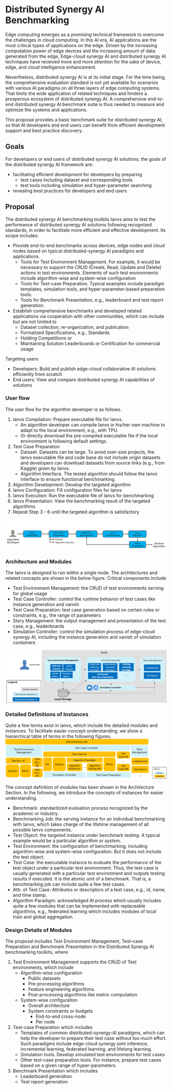 # Distributed Synergy AI Benchmarking
Edge computing emerges as a promising technical framework to overcome the challenges in cloud computing. In this AI era, AI applications are the most critical types of applications on the edge. Driven by the increasing computation power of edge devices and the increasing amount of data generated from the edge, Edge-cloud synergy AI and distributed synergy AI techniques have received more and more attention for the sake of device, edge, and cloud intelligence enhancement. 

Nevertheless, distributed synergy AI is at its initial stage. For the time being, the comprehensive evaluation standard is not yet available for scenarios with various AI paradigms on all three layers of edge computing systems. That limits the wide application of related techniques and hinders a prosperous ecosystem of distributed synergy AI. A comprehensive end-to-end distributed synergy AI benchmark suite is thus needed to measure and optimize the systems and applications. 

This proposal provides a basic benchmark suite for distributed synergy AI, so that AI developers and end users can benefit from efficient development support and best practice discovery.

## Goals
For developers or end users of distributed synergy AI solutions, the goals of the distributed synergy AI framework are: 
- facilitating efficient development for developers by preparing
    - test cases including dataset and corresponding tools
    - test tools including simulation and hyper-parameter searching
- revealing best practices for developers and end users


## Proposal
The distributed synergy AI benchmarking toolkits Ianvs aims to test the performance of distributed synergy AI solutions following recognized standards, in order to facilitate more efficient and effective development. Its scope includes:
- Provide end-to-end benchmarks across devices, edge nodes and cloud nodes based on typical distributed-synergy AI paradigms and applications. 
    - Tools for Test Environment Management. For example, it would be necessary to support the CRUD (Create, Read, Update and Delete) actions in test environments. Elements of such test environments include algorithm-wise and system-wise configuration 
    - Tools for Test-case Preparation. Typical examples include paradigm templates, simulation tools, and hyper-parameter-based preparation tools.
    - Tools for Benchmark Presentation, e.g., leaderboard and test report generation.  
- Establish comprehensive benchmarks and developed related applications via cooperation with other communities, which can include but are not limited to 
    - Dataset collection, re-organization, and publication
    - Formalized Specifications, e.g., Standards 
    - Holding Competitions or
    - Maintaining Solution Leaderboards or Certification for commercial usage 

Targeting users
- Developers: Build and publish edge-cloud collaborative AI solutions efficiently from scratch
- End users: View and compare distributed synergy AI capabilities of solutions

### User flow
The user flow for the algorithm developer is as follows. 
1. Ianvs Compilation: Prepare executable file for Ianvs. 
    - An algorithm developer can compile Ianvs in his/her own machine to adapt to the local environment, e.g., with TPU. 
    - Or directly download the pre-compiled executable file if the local environment is following default settings.
1. Test Case Preparation 
    - Dataset. Datasets can be large. To avoid over-size projects, the Ianvs executable file and code base do not include origin datasets and developers can download datasets from source links (e.g., from Kaggle) given by Ianvs. 
    - Algorithm Interface. The tested algorithm should follow the Ianvs interface to ensure functional benchmarking.
1. Algorithm Development: Develop the targeted algorithm
1. Ianvs Configuration: Fill configuration files for Ianvs
1. Ianvs Execution: Run the executable file of Ianvs for benchmarking
1. Ianvs Presentation: View the benchmarking result of the targeted algorithms
1. Repeat Step 3 - 6 until the targeted algorithm is satisfactory

![](images/user_flow.png)

### Architecture and Modules
The Ianvs is designed to run within a single node. The architectures and related concepts are shown in the below figure. Critical components include
- Test Environment Management: the CRUD of test environments serving for global usage
- Test Case Controller: control the runtime behavior of test cases like instance generation and vanish 
- Test Case Preparation: test case generation based on certain rules or constraints, e.g., the range of parameters 
- Story Management: the output management and presentation of the test case, e.g., leaderboards
- Simulation Controller: control the simulation process of edge-cloud synergy AI, including the instance generation and vanish of simulation containers

![](images/ianvs_arch.png)

### Detailed Definitions of Instances

Quite a few terms exist in ianvs, which include the detailed modules and instances. To facilitate easier concept understanding, we show a hierarchical table of terms in the following figures.  
![](images/ianvs_concept.png)

The concept definition of modules has been shown in the Architecture Section. In the following, we introduce the concepts of instances for easier understanding. 
- Benchmark: standardized evaluation process recognized by the academic or industry.  
- Benchmarking Job: the serving instance for an individual benchmarking with Ianvs, which takes charge of the lifetime management of all possible Ianvs components.
- Test Object: the targeted instance under benchmark testing. A typical example would be a particular algorithm or system. 
- Test Environment: the configuration of benchmarking, including algorithm-wise and system-wise configuration. But it does not include the test object.  
- Test Case: the executable instance to evaluate the performance of the test object under a particular test environment. Thus, the test case is usually generated with a particular test environment and outputs testing results if executed. It is the atomic unit of a benchmark. That is, a benchmarking job can include quite a few test cases.
- Attr. of Test Case: Attributes or descriptors of a test case, e.g., id, name, and time stamp.   
- Algorithm Paradigm: acknowledged AI process which usually includes quite a few modules that can be implemented with replaceable algorithms, e.g., federated learning which includes modules of local train and global aggregation.  


### Design Details of Modules

The proposal includes Test Environment Management, Test-case Preparation and Benchmark Presentation in the Distributed Synergy AI benchmarking toolkits, where
1. Test Environment Management supports the CRUD of Test environments, which include
    - Algorithm-wise configuration
        - Public datasets
        - Pre-processing algorithms
        - Feature engineering algorithms
        - Post-processing algorithms like metric computation
    - System-wise configuration
        - Overall architecture
        - System constraints or budgets
            - End-to-end cross-node 
            - Per node
1. Test-case Preparation which includes
    - Templates of common distributed-synergy-AI paradigms, which can help the developer to prepare their test case without too much effort. Such paradigms include edge-cloud synergy joint inference, incremental learning, federated learning, and lifelong learning. 
    - Simulation tools. Develop simulated test environments for test cases
    - Other test-case preparation tools. For instance, prepare test cases based on a given range of hyper-parameters. 
1. Benchmark Presentation which includes
    - Leaderboard generation
    - Test report generation




